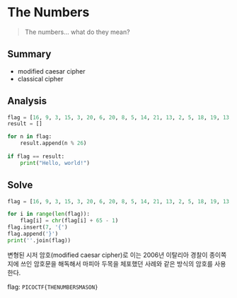 # The Numbers
> The numbers... what do they mean?

## Summary
* modified caesar cipher
* classical cipher

## Analysis
``` python
flag = [16, 9, 3, 15, 3, 20, 6, 20, 8, 5, 14, 21, 13, 2, 5, 18, 19, 13, 1, 19, 15, 14]
result = []

for n in flag:
    result.append(n % 26)
    
if flag == result:
    print("Hello, world!")
```

## Solve
``` python
flag = [16, 9, 3, 15, 3, 20, 6, 20, 8, 5, 14, 21, 13, 2, 5, 18, 19, 13, 1, 19, 15, 14]

for i in range(len(flag)):
    flag[i] = chr(flag[i] + 65 - 1)
flag.insert(7, '{')
flag.append('}')
print(''.join(flag))
```
변형된 시저 암호(modified caesar cipher)로 이는 2006년 이탈리아 경찰이 종이쪽지에 쓰인 암호문을 해독해서 마피아 두목을 체포했던 사례와 같은 방식의 암호를 사용한다.  

flag: `PICOCTF{THENUMBERSMASON}`
